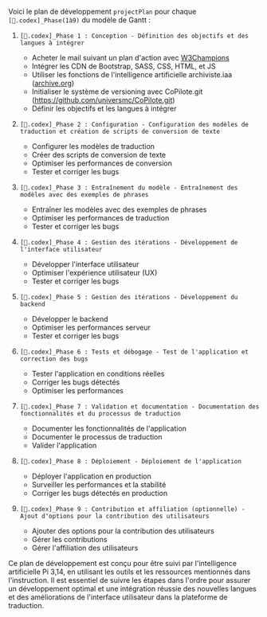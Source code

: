 Voici le plan de développement `projectPlan` pour chaque `[📔.codex]_Phase(1à9)` du modèle de Gantt :

1. `[📔.codex]_Phase 1 : Conception - Définition des objectifs et des langues à intégrer`

   * Acheter le mail suivant un plan d'action avec [W3Champions](https://www.w3champions.com/)
   * Intégrer les CDN de Bootstrap, SASS, CSS, HTML, et JS
   * Utiliser les fonctions de l'intelligence artificielle archiviste.iaa ([archive.org](https://archive.org))
   * Initialiser le système de versioning avec CoPilote.git (<https://github.com/universmc/CoPilote.git>)
   * Définir les objectifs et les langues à intégrer

2. `[📔.codex]_Phase 2 : Configuration - Configuration des modèles de traduction et création de scripts de conversion de texte`

   * Configurer les modèles de traduction
   * Créer des scripts de conversion de texte
   * Optimiser les performances de conversion
   * Tester et corriger les bugs

3. `[📔.codex]_Phase 3 : Entraînement du modèle - Entraînement des modèles avec des exemples de phrases`

   * Entraîner les modèles avec des exemples de phrases
   * Optimiser les performances de traduction
   * Tester et corriger les bugs

4. `[📔.codex]_Phase 4 : Gestion des itérations - Développement de l'interface utilisateur`

   * Développer l'interface utilisateur
   * Optimiser l'expérience utilisateur (UX)
   * Tester et corriger les bugs

5. `[📔.codex]_Phase 5 : Gestion des itérations - Développement du backend`

   * Développer le backend
   * Optimiser les performances serveur
   * Tester et corriger les bugs

6. `[📔.codex]_Phase 6 : Tests et débogage - Test de l'application et correction des bugs`

   * Tester l'application en conditions réelles
   * Corriger les bugs détectés
   * Optimiser les performances

7. `[📔.codex]_Phase 7 : Validation et documentation - Documentation des fonctionnalités et du processus de traduction`

   * Documenter les fonctionnalités de l'application
   * Documenter le processus de traduction
   * Valider l'application

8. `[📔.codex]_Phase 8 : Déploiement - Déploiement de l'application`

   * Déployer l'application en production
   * Surveiller les performances et la stabilité
   * Corriger les bugs détectés en production

9. `[📔.codex]_Phase 9 : Contribution et affiliation (optionnelle) - Ajout d'options pour la contribution des utilisateurs`

   * Ajouter des options pour la contribution des utilisateurs
   * Gérer les contributions
   * Gérer l'affiliation des utilisateurs

Ce plan de développement est conçu pour être suivi par l'intelligence artificielle Pi 3,14, en utilisant les outils et les ressources mentionnés dans l'instruction. Il est essentiel de suivre les étapes dans l'ordre pour assurer un développement optimal et une intégration réussie des nouvelles langues et des améliorations de l'interface utilisateur dans la plateforme de traduction.